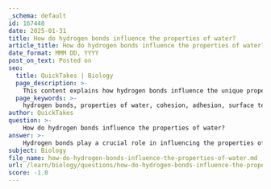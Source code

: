 ```yaml
---
_schema: default
id: 167448
date: 2025-01-31
title: How do hydrogen bonds influence the properties of water?
article_title: How do hydrogen bonds influence the properties of water?
date_format: MMM DD, YYYY
post_on_text: Posted on
seo:
  title: QuickTakes | Biology
  page_description: >-
    This content explains how hydrogen bonds influence the unique properties of water, such as cohesion, adhesion, high heat capacity, and solvent capabilities, which are essential for life and various biological processes.
  page_keywords: >-
    hydrogen bonds, properties of water, cohesion, adhesion, surface tension, capillary action, high heat capacity, solvent properties, polar molecules, biological processes
author: QuickTakes
question: >-
    How do hydrogen bonds influence the properties of water?
answer: >-
    Hydrogen bonds play a crucial role in influencing the properties of water, which are essential for life and various biological processes. Here’s a detailed explanation of how these bonds contribute to the unique characteristics of water:\n\n### 1. Formation of Hydrogen Bonds\nWater (H₂O) is a polar molecule, characterized by a partial positive charge on the hydrogen atoms and a partial negative charge on the oxygen atom. This polarity arises from the difference in electronegativity between oxygen and hydrogen, with oxygen being more electronegative. As a result, water molecules can form hydrogen bonds with each other, where the positively charged hydrogen atoms of one water molecule are attracted to the negatively charged oxygen atoms of another. Each water molecule can form hydrogen bonds with up to four neighboring water molecules, creating a dynamic and extensive network of interactions.\n\n### 2. Cohesion\nCohesion refers to the attraction between molecules of the same substance. In water, hydrogen bonds create strong cohesive forces, which are responsible for several phenomena:\n- **Surface Tension**: The cohesive forces between water molecules result in high surface tension, allowing water droplets to form and enabling small insects, like water striders, to walk on the surface without sinking.\n- **Capillary Action**: Cohesion also contributes to capillary action, where water can move through narrow spaces, such as in plant xylem, aiding in the transport of water from roots to leaves.\n\n### 3. Adhesion\nAdhesion is the attraction between molecules of different substances. Hydrogen bonds enable water to adhere to other polar surfaces, which is important for:\n- **Meniscus Formation**: When water is in a glass container, it curves at the edges due to adhesion to the glass, forming a meniscus.\n- **Water Transport in Plants**: Adhesion helps water molecules stick to the walls of plant vessels, facilitating the movement of water against gravity.\n\n### 4. High Heat Capacity\nThe extensive hydrogen bonding in water contributes to its high heat capacity, meaning it can absorb and release large amounts of heat with minimal temperature change. This property is vital for:\n- **Climate Regulation**: Water bodies can moderate temperatures in their surroundings, influencing local climates.\n- **Biological Processes**: The high heat capacity of water helps maintain stable temperatures in organisms, which is crucial for metabolic processes.\n\n### 5. Solvent Properties\nWater's polarity and ability to form hydrogen bonds make it an excellent solvent for many substances, particularly ionic and polar compounds. This property is essential for:\n- **Biochemical Reactions**: Many biochemical reactions occur in aqueous environments, where water acts as a solvent, facilitating the interaction of reactants.\n- **Nutrient Transport**: Water dissolves nutrients and minerals, allowing for their transport in biological systems.\n\n### Summary\nIn summary, hydrogen bonds are fundamental to the unique properties of water, including its cohesion, adhesion, high heat capacity, and solvent capabilities. These properties are essential for various biological and chemical processes, making water a vital component for life on Earth.
subject: Biology
file_name: how-do-hydrogen-bonds-influence-the-properties-of-water.md
url: /learn/biology/questions/how-do-hydrogen-bonds-influence-the-properties-of-water
score: -1.0
---
```


&nbsp;